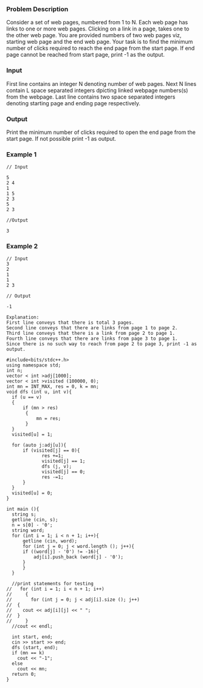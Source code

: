 ### Problem Description
Consider a set of web pages, numbered from 1 to N. Each web page has links to one or more web pages. Clicking on a link in a page, takes one to the other web page.
You are provided numbers of two web pages viz, starting web page and the end web page. Your task is to find the minimum number of clicks required to reach the end page from the start page.
If end page cannot be reached from start page, print -1 as the output. 

### Input
First line contains an integer N denoting number of web pages.
Next N lines contain L space separated integers dpicting linked webpage numbers(s) from the webpage.
Last line contains two space separated integers denoting starting page and ending page respectively.

### Output
Print the minimum number of clicks required to open the end page from the start page. If not possible print -1 as output.

### Example 1
```
// Input

5
2 4
1 
1 5
2 3
5 
2 3

//Output

3
```
### Example 2
```
// Input
3
2
1
1
2 3

// Output

-1

Explanation:
First line conveys that there is total 3 pages.
Second line conveys that there are links from page 1 to page 2.
Third line conveys that there is a link from page 2 to page 1.
Fourth line conveys that there are links from page 3 to page 1.
Since there is no such way to reach from page 2 to page 3, print -1 as output.
```



```
#include<bits/stdc++.h>
using namespace std;
int n;
vector < int >adj[1000];
vector < int >visited (100000, 0);
int mn = INT_MAX, res = 0, k = mn;
void dfs (int u, int v){
  if (u == v)
  {
      if (mn > res)
	   {
	       mn = res;
	   }
  }
  visited[u] = 1;
  
  for (auto j:adj[u]){
      if (visited[j] == 0){
	         res +=1;
	         visited[j] == 1;
	         dfs (j, v);
	         visited[j] == 0;
	         res -=1;
	  }
  }
  visited[u] = 0;
}

int main (){
  string s;
  getline (cin, s);
  n = s[0] - '0';
  string word;
  for (int i = 1; i < n + 1; i++){
      getline (cin, word);
      for (int j = 0; j < word.length (); j++){
	  if ((word[j] - '0') != -16){
	      adj[i].push_back (word[j] - '0');
	  }
      }
  }
  
  //print statements for testing
//   for (int i = 1; i < n + 1; i++)
//     {
//       for (int j = 0; j < adj[i].size (); j++)
// 	{
// 	  cout << adj[i][j] << " ";
// 	}
//     }
  //cout << endl;
  
  int start, end;
  cin >> start >> end;
  dfs (start, end);
  if (mn == k)
    cout << "-1";
  else
    cout << mn;
  return 0;
}
```
